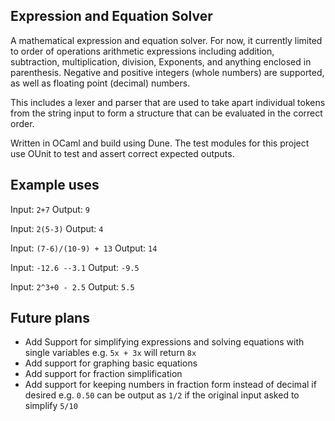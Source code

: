 ## Expression and Equation Solver
A mathematical expression and equation solver. 
For now, it currently limited to order of operations arithmetic expressions including addition, subtraction, multiplication, division, Exponents, and anything enclosed in parenthesis.
Negative and positive integers (whole numbers) are supported, as well as floating point (decimal) numbers.

This includes a lexer and parser that are used to take apart individual tokens from the string input to form a structure that can be evaluated in the correct order.

Written in OCaml and build using Dune. The test modules for this project use OUnit to test and assert correct expected outputs.

## Example uses
Input: `2+7` Output: `9`

Input: `2(5-3)` Output: `4`

Input: `(7-6)/(10-9) + 13` Output: `14`

Input: `-12.6 --3.1` Output: `-9.5`

Input: `2^3+0 - 2.5` Output: `5.5`

## Future plans
- Add Support for simplifying expressions and solving equations with single variables e.g. `5x + 3x` will return `8x`
- Add support for graphing basic equations
- Add support for fraction simplification
- Add support for keeping numbers in fraction form instead of decimal if desired e.g. `0.50` can be output as `1/2` if the original input asked to simplify `5/10`